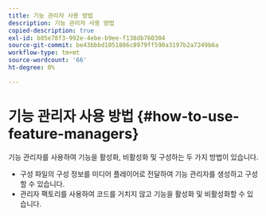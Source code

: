 ```yaml
---
title: 기능 관리자 사용 방법
description: 기능 관리자 사용 방법
copied-description: true
exl-id: b85e78f3-992e-4ebe-b9ee-f138db760304
source-git-commit: be43bbbd1051886c8979ff590a3197b2a7249b6a
workflow-type: tm+mt
source-wordcount: '66'
ht-degree: 0%

---
```


# 기능 관리자 사용 방법 {#how-to-use-feature-managers}

기능 관리자를 사용하여 기능을 활성화, 비활성화 및 구성하는 두 가지 방법이 있습니다.

* 구성 파일의 구성 정보를 미디어 플레이어로 전달하여 기능 관리자를 생성하고 구성할 수 있습니다.
* 관리자 팩토리를 사용하여 코드를 거치지 않고 기능을 활성화 및 비활성화할 수 있습니다.
